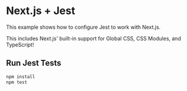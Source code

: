 # Next.js + Jest

This example shows how to configure Jest to work with Next.js.

This includes Next.js' built-in support for Global CSS, CSS Modules, and TypeScript!

## Run Jest Tests

```bash
npm install
npm test
```
